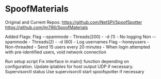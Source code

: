 # SpoofMaterials

Original and Current Repos:
https://github.com/NetSPI/SpoofSpotter
https://github.com/jm786/SpoofMaterials

Added Flags:
Flag --spammode
	- Threads(200)
	- -d (1)
	- No logging
Non --spammode
	- Threads(2)
	- -d (60)
	- Log usernames
Flag --honeyusers
	- Non-threaded
	- Send 15 users every 20 minutes
	- When login attempted with pre-identified users, void network connection
  
Run setup script
Fix interface in main() function depending on configuration.
Update iptables for host output UDP if necessary.
Supervisorctl status 
Use supervisorctl start spoofspotter if necessary
